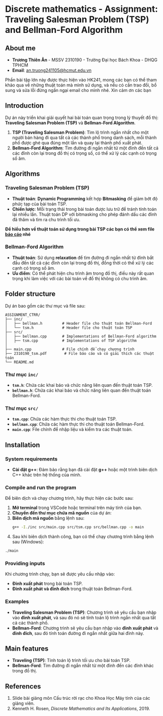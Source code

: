 
# **Discrete mathematics - Assignment: Traveling Salesman Problem (TSP) and Bellman-Ford Algorithm**

## **About me**
- **Trương Thiên Ân** - MSSV 2310190 - Trường Đại học Bách Khoa - DHQG TPHCM
- **Email**: an.truong241105@hcmut.edu.vn

Phần bài tập lớn này được thực hiện vào HK241, mong các bạn có thể tham khảo qua về những thuật toán mà mình sử dụng, và nếu có cần trao đổi, bổ sung và sửa lỗi đừng ngần ngại email cho mình nhé. Xin cảm ơn các bạn
## **Introduction**

Dự án này triển khai giải quyết hai bài toán quan trọng trong lý thuyết đồ thị: **Traveling Salesman Problem (TSP)** và **Bellman-Ford Algorithm**. 

1. **TSP (Traveling Salesman Problem)**: Tìm lộ trình ngắn nhất cho một người bán hàng đi qua tất cả các thành phố trong danh sách, mỗi thành phố được ghé qua đúng một lần và quay lại thành phố xuất phát.
2. **Bellman-Ford Algorithm**: Tìm đường đi ngắn nhất từ một đỉnh đến tất cả các đỉnh còn lại trong đồ thị có trọng số, có thể xử lý các cạnh có trọng số âm.

## **Algorithms**

### **Traveling Salesman Problem (TSP)**
- **Thuật toán**: **Dynamic Programming** kết hợp **Bitmasking** để giảm bớt độ phức tạp của bài toán TSP.
- **Chiến lược**: Mỗi trạng thái trong bài toán được lưu trữ để tránh tính toán lại nhiều lần. Thuật toán DP với bitmasking cho phép đánh dấu các đỉnh đã thăm và tìm ra chu trình tối ưu.
  
**Để hiểu hơn về thuật toán sử dụng trong bài TSP các bạn có thể xem file [báo cáo](https://github.com/TianAn2411/TSM_BF_Assignment/blob/8e8a5fbad982ebe293c2fdf261ee45a42c947592/2310190_tsm.pdf) nhé**
### **Bellman-Ford Algorithm**
- **Thuật toán**: Sử dụng **relaxation** để tìm đường đi ngắn nhất từ đỉnh bắt đầu đến tất cả các đỉnh còn lại trong đồ thị, đồng thời có thể xử lý các cạnh có trọng số âm.
- **Ưu điểm**: Có thể phát hiện chu trình âm trong đồ thị, điều này rất quan trọng khi làm việc với các bài toán về đồ thị không có chu trình âm.

## **Folder structure**

Dự án bao gồm các thư mục và file sau:

```
ASSIGNMENT_CTRR/
├── inc/
│   ├── bellman.h         # Header file cho thuật toán Bellman-Ford
│   └── tsm.h             # Header file cho thuật toán TSP
├── src/
│   ├── bellman.cpp       # Implementations of Bellman-Ford algorithm
│   ├── tsm.cpp           # Implementations of TSP algorithm
│
├── main.cpp              # File chính để chạy chương trình
├── 2310190_tsm.pdf        # File báo cáo và có giải thích các thuật toán
└── README.md
```
### **Thư mục `inc/`**
- **`tsm.h`**: Chứa các khai báo và chức năng liên quan đến thuật toán TSP.
- **`bellman.h`**: Chứa các khai báo và chức năng liên quan đến thuật toán Bellman-Ford.

### **Thư mục `src/`**
- **`tsm.cpp`**: Chứa các hàm thực thi cho thuật toán TSP.
- **`bellman.cpp`**: Chứa các hàm thực thi cho thuật toán Bellman-Ford.
- **`main.cpp`**: File chính để nhập liệu và kiểm tra các thuật toán.

## **Installation**

### **System requirements**
- **Cài đặt g++**: Đảm bảo rằng bạn đã cài đặt **g++** hoặc một trình biên dịch C++ khác trên hệ thống của mình.

### **Compile and run the program**
Để biên dịch và chạy chương trình, hãy thực hiện các bước sau:

1. **Mở terminal** trong VSCode hoặc terminal trên máy tính của bạn.
2. **Chuyển đến thư mục chứa mã nguồn** của dự án:
3. **Biên dịch mã nguồn** bằng lệnh sau:
   ```bash
   g++ -I./inc src/main.cpp src/tsm.cpp src/bellman.cpp -o main
   ```
4. Sau khi biên dịch thành công, bạn có thể chạy chương trình bằng lệnh sau (Windows):
  ```bash
  ./main
  ```

### **Providing inputs**
Khi chương trình chạy, bạn sẽ được yêu cầu nhập vào:
- **Đỉnh xuất phát** trong bài toán TSP.
- **Đỉnh xuất phát và đỉnh đích** trong thuật toán Bellman-Ford.

### **Examples**
- **Traveling Salesman Problem (TSP)**: Chương trình sẽ yêu cầu bạn nhập vào **đỉnh xuất phát**, và sau đó nó sẽ tính toán lộ trình ngắn nhất qua tất cả các thành phố.
- **Bellman-Ford**: Chương trình sẽ yêu cầu bạn nhập vào **đỉnh xuất phát** và **đỉnh đích**, sau đó tính toán đường đi ngắn nhất giữa hai đỉnh này.

## **Main features**
- **Traveling (TSP)**: Tính toán lộ trình tối ưu cho bài toán TSP.
- **Bellman-Ford**: Tìm đường đi ngắn nhất từ một đỉnh đến các đỉnh khác trong đồ thị.

## **References**
1. Slide bài giảng môn Cấu trúc rời rạc cho Khoa Học Máy tính của các giảng viên.
2. Kenneth H. Rosen, *Discrete Mathematics and Its Applications*, 2019.


